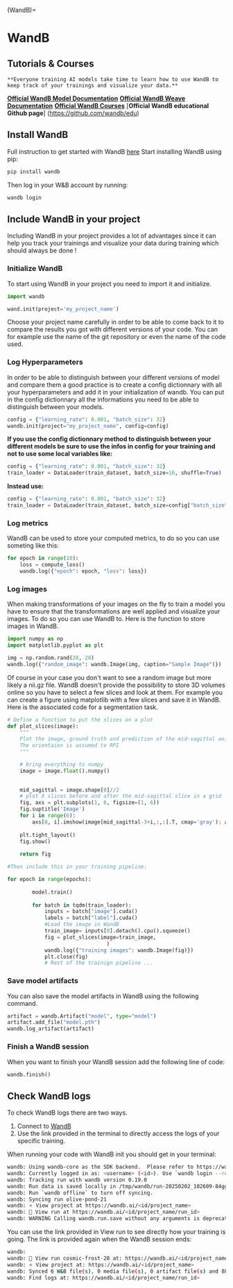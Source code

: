 (WandB)=
# WandB 

## Tutorials & Courses

```{note}
**Everyone training AI models take time to learn how to use WandB to keep track of your trainings and visualize your data.**
```

[**Official WandB Model Documentation**](https://docs.wandb.ai/?_gl=1*gp3xf8*_gcl_au*NjI3ODIyMzguMTczMzQxNzc1OA..)
[**Official WandB Weave Documentation**](https://weave-docs.wandb.ai/?utm_source=app&utm_medium=app&utm_campaign=weave-nudge)
[**Official WandB Courses**](https://www.wandb.courses/pages/w-b-courses)
[**Official WandB educational Github page**] (https://github.com/wandb/edu)

## Install WandB 

Full instruction to get started with WandB [here](https://docs.wandb.ai/quickstart/)
Start installing WandB using pip: 

```bash 
pip install wandb
```

Then log in your W&B account by running: 

```bash
wandb login
``` 
## Include WandB in your project 

Including WandB in your project provides a lot of advantages since it can help you track your trainings and visualize your data during training which should always be done !

### Initialize WandB 

To start using WandB in your project you need to import it and initialize. 

```python
import wandb 

wand.init(project='my_project_name')

```

Choose your project name carefully in order to be able to come back to it to compare the results you got with different versions of your code. You can for example use the name of the git repository or even the name of the code used. 

### Log Hyperparameters

In order to be able to distinguish between your different versions of model and compare them a good practice is to create a config dictionnary with all your hyperparameters and add it in your initialization of wandb. You can put in the config dictionnary all the informations you need to be able to distinguish between your models.  

```python 
config = {"learning_rate": 0.001, "batch_size": 32}
wandb.init(project="my_project_name", config=config)
```


**If you use the config dictionnary method to distinguish between your different models be sure to use the infos in config for your training and not to use some local variables like:**
```python
config = {"learning_rate": 0.001, "batch_size": 32}
train_loader = DataLoader(train_dataset, batch_size=16, shuffle=True)
```
**Instead use:**
```python
config = {"learning_rate": 0.001, "batch_size": 32}
train_loader = DataLoader(train_dataset, batch_size=config["batch_size"], shuffle=True)
```


### Log metrics 

WandB can be used to store your computed metrics, to do so you can use someting like this: 

```python 
for epoch in range(10):
    loss = compute_loss()
    wandb.log({"epoch": epoch, "loss": loss})
```

### Log images 

When making transformations of your images on the fly to train a model you have to ensure that the transformations are well applied and visualize your images. To do so you can use WandB to. Here is the function to store images in WandB. 

```python
import numpy as np
import matplotlib.pyplot as plt

img = np.random.rand(28, 28)
wandb.log({"random_image": wandb.Image(img, caption="Sample Image")})
```

Of course in your case you don't want to see a random image but more likely a nii.gz file. 
WandB doesn't provide the possibility to store 3D volumes online so you have to select a few slices and look at them. For example you can create a figure using matplotlib with a few slices and save it in WandB. 
Here is the associated code for a segmentation task. 

```python
# Define a function to put the slices on a plot 
def plot_slices(image):
    """
    Plot the image, ground truth and prediction of the mid-sagittal axial slice
    The orientaion is assumed to RPI
    """

    # bring everything to numpy 
    image = image.float().numpy()
    

    mid_sagittal = image.shape[0]//2
    # plot X slices before and after the mid-sagittal slice in a grid
    fig, axs = plt.subplots(1, 6, figsize=(1, 6))
    fig.suptitle('Image')
    for i in range(6):
        axs[0, i].imshow(image[mid_sagittal-3+i,:,:].T, cmap='gray'); axs[0, i].axis('off') 
           
    plt.tight_layout()
    fig.show()
    
    return fig

#Then include this in your training pipeline: 

for epoch in range(epochs):
        
        model.train()
        
        for batch in tqdm(train_loader):
            inputs = batch["image"].cuda()
            labels = batch["label"].cuda()
            #Load the image in WandB
            train_image= inputs[0].detach().cpu().squeeze()
            fig = plot_slices(image=train_image,                        
                                )
            wandb.log({"training images": wandb.Image(fig)})
            plt.close(fig)
            # Rest of the trainign pipeline ... 
```

### Save model artifacts 

You can also save the model artifacts in WandB using the following command. 

```python
artifact = wandb.Artifact("model", type="model")
artifact.add_file("model.pth")
wandb.log_artifact(artifact)
```

### Finish a WandB session

When you want to finish your WandB session add the following line of code: 

```python
wandb.finish()  
```

## Check WandB logs

To check WandB logs there are two ways. 
1. Connect to [WandB](https://wand.ai/)
2. Use the link provided in the terminal to directly access the logs of your specific training. 

When running your code with WandB init you should get in your terminal: 
```bash 
wandb: Using wandb-core as the SDK backend.  Please refer to https://wandb.me/wandb-core for more information.
wandb: Currently logged in as: <username> (<id>). Use `wandb login --relogin` to force relogin
wandb: Tracking run with wandb version 0.19.0
wandb: Run data is saved locally in /tmp/wandb/run-20250202_102609-84gg26e2
wandb: Run `wandb offline` to turn off syncing.
wandb: Syncing run olive-pond-21
wandb: ⭐️ View project at https://wandb.ai/<id/project_name>
wandb: 🚀 View run at https://wandb.ai/<id/project_name/run_id>
wandb: WARNING Calling wandb.run.save without any arguments is deprecated.Changes to attributes are automatically persisted.
```
You can use the link provided in View run to see directly how your training is going. 
The link is provided again when the WandB session ends: 

```bash
wandb:
wandb: 🚀 View run cosmic-frost-20 at: https://wandb.ai/<id/project_name/run_id>
wandb: ⭐️ View project at: https://wandb.ai/<id/project_name>
wandb: Synced 6 W&B file(s), 0 media file(s), 0 artifact file(s) and 88920 other file(s)
wandb: Find logs at: https://wandb.ai/<id/project_name/run_id>
```

